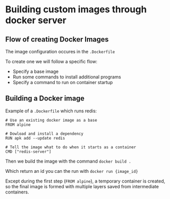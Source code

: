 # Building custom images through docker server

## Flow of creating Docker Images

The image configuration occures in the `.Dockerfile`

To create one we will follow a specific flow:
- Specify a base image
- Run some commands to install additional programs
- Specify a command to run on container startup

## Building a Docker image

Example of a `.Dockerfile` which runs redis:

```
# Use an existing docker image as a base
FROM alpine

# Dowload and install a dependency
RUN apk add --update redis

# Tell the image what to do when it starts as a container
CMD ["redis-server"]
```

Then we build the image with the command `docker build .`

Which return an id you can the run with `docker run {image_id}`

Except during the first step (`FROM alpine`), a temporary container is created, so the final image is formed with multiple layers saved from intermediate containers.
